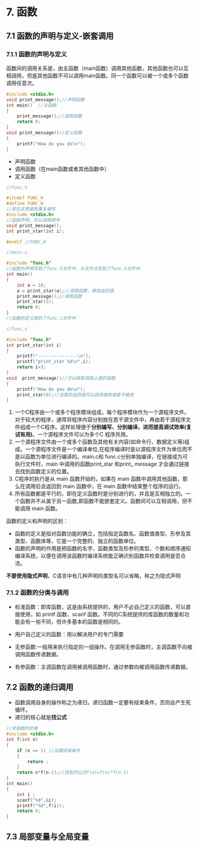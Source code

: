 # 7. 函数

## 7.1 函数的声明与定义-嵌套调用

### 7.1.1 函数的声明与定义

函数间的调用关系是，由主函数（main函数）调用其他函数，其他函数也可以互相调用，但是其他函数不可以调用main函数。同一个函数可以被一个或多个函数调用任意次。

~~~c
#include <stdio.h>  
void print_message();//声明函数  
int main()  //主函数
{  
    print_message();//调用函数  
    return 0;  
}  
void print_message()//定义函数  
{  
    printf("How do you do\n");  
}
~~~

* 声明函数
* 调用函数（在main函数或者其他函数中）
* 定义函数

~~~c
//func.h

#ifndef FUNC_H  
#define FUNC_H  
//放在这里避免重复编写  
#include <stdio.h>  
//函数声明，可以调换顺序  
void print_message();  
int print_star(int i);  

#endif //FUNC_H
~~~

~~~c
//main.c

#include "func.h"  
//函数的声明写到了func.h文件中，头文件也写到了func.h文件中 
int main()  
{  
    int a = 10;  
    a = print_star(a);//调用函数，接收返回值  
    print_message();//调用函数  
    print_star(5);  
    return 0;  
}  
//函数的定义放到了func.c文件中
~~~

~~~c
//func.c

#include "func.h"  
int print_star(int i)  
{  
    printf("---------------\n");  
    printf("print_star %d\n",i);  
    return i+3;  
}  
void  print_message()//可以嵌套调用上面的函数  
{  
    printf("How do you do\n");  
    print_star(6);//这里的返回值可以选择接收或者不接收  
}
~~~

1. 一个C程序由一个或多个程序模块组成，每个程序模块作为一个源程序文件。对于较大的程序，通常将程序内容分别放在若干源文件中，再由若干源程序文件组成一个C程序。这样处理便于**分别编写、分别编译，进而提高调试效率(复试有用)**。一个源程序文件可以为多个C 程序共用。
2. 一个源程序文件由一个或多个函数及其他有关内容(如命令行、数据定义等)组成。一个源程序文件是一个编译单位,在程序编译时是以源程序文件为单位而不是以函数为单位进行编译的。main.c和 func.c分别单独编译，在链接成为可执行文件时，main 中调用的函数print_star 和print_ message 才会通过链接去找到函数定义的位置。
3. C程序的执行是从 main 函数开始的，如果在 main 函数中调用其他函数，那么在调用后会返回到 main 函数中，在 main 函数中结束整个程序的运行。
4. 所有函数都是平行的，即在定义函数时是分别进行的，并且是互相独立的。一个函数并不从属于另一函数,即函数不能嵌套定义。函数间可以互相调用，但不能调用 main 函数。

函数的定义和声明的区别：

* 函数的定义是指对函数功能的确立，包括指定函数名、函数值类型、形参及其类型、函数体等，它是一个完整的、独立的函数单位。
* 函数的声明的作用是把函数的名字、函数类型及形参的类型、个数和顺序通知编译系统，以便在调用该函数时编译系统能正确识别函数并检查调用是否合法。

**不要使用隐式声明**，C语言中有几种声明的类型名可以省略，称之为隐式声明

### 7.1.2 函数的分类与调用

* 标准函数：即库函数，这是由系统提供的，用户不必自己定义的函数，可以直接使用，如 printf 函数、scanf 函数。不同的C系统提供的库函数的数量和功能会有一些不同，但许多基本的函数是相同的。
* 用户自己定义的函数：用以解决用户的专门需要

* 无参函数:一般用来执行指定的一组操作。在调用无参函数时，主调函数不向被调用函数传递数据。
* 有参函数：主调函数在调用被调用函数时，通过参数向被调用函数传递数据。


## 7.2 函数的递归调用

* 函数调用自身的操作称之为递归，递归函数一定要有结束条件，否则会产生死循环。
* 递归的核心就是**找公式**

~~~c
//求函数的阶乘
#include <stdio.h>  
int f(int n)  
{  
    if (n == 1) //设置结束条件
    {  
        return ;  
    }  
    return n*f(n-1);//找到的公式f(n)=f(n)*f(n-1)
}  
int main()  
{  
    int i ;  
    scanf("%d",&i);  
    printf("%d",f(i));  
    return 0;
}
~~~




## 7.3 局部变量与全局变量



